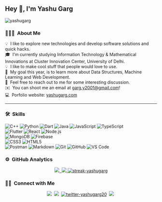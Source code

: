 
## Hey 👋, I'm Yashu Garg

<p align="left"> <img src="http://estruyf-github.azurewebsites.net/api/VisitorHit?user=yashugarg&repo=Bgstatic&countColorcountColor&countColor=%237B1E7B" alt="yashugarg" /> </p>

### 👨🏻‍💻 &nbsp;About Me

💡 &nbsp;I like to explore new technologies and develop software solutions and quick hacks.\
🎓 &nbsp;I'm currently studying Information Technology & Mathematical Innovations at Cluster Innovation Center, University of Delhi.\
💡 &nbsp;I like to make cool stuff that people would love to use. \
🌱 &nbsp;My goal this year, is to learn more about Data Structures, Machine Learning and Web Development.\
💬 &nbsp;Feel free to reach out to me for some interesting discussion.\
✉️ &nbsp;You can shoot me an email at [garg.y2001@gmail.com](mailto:garg.y2001@gmail.com)!\
💻 &nbsp;Porfolio website: [yashugarg.com](https://yashugarg.com)

---

### 🛠 &nbsp;Skills

![C++](https://img.shields.io/badge/-C++-black?logo=c%2B%2B&style=flat-square&logoColor=white)
![Python](https://img.shields.io/badge/-Python-blue?logo=Python&style=flat-square&logoColor=white)
![Dart](https://img.shields.io/badge/-Dart-7FD5EA?style=flat-square&logo=dart&logoColor=black)
![Java](https://img.shields.io/badge/-Java-FF6C37?style=flat-square&logo=java&logoColor=white)
![JavaScript](https://img.shields.io/badge/-JavaScript-F7DF1C?style=flat-square&logo=javascript&logoColor=black)
![TypeScript](https://img.shields.io/badge/-TypeScript-007ACC?style=flat-square&logo=typescript&logoColor=white)    
![Flutter](https://img.shields.io/badge/-Flutter-7FD5EA?style=flat-square&logo=flutter&logoColor=black)
![React](https://img.shields.io/badge/-React-61DAFB?style=flat-square&logo=react&logoColor=black)
![Node.js](https://img.shields.io/badge/-Nodejs-026E00?style=flat-square&logo=nodeJS&logoColor=ffffff)  
![MongoDB](https://img.shields.io/badge/-MongoDB-12924F?style=flat-square&logo=mongodb&logoColor=ffffff)
![Firebase](https://img.shields.io/badge/-Firebase-FFCA28?style=flat-square&logo=firebase&logoColor=black)  
![CSS3](https://img.shields.io/badge/-CSS3-%231572B6?style=flat-square&logo=css3)
![HTML5](https://img.shields.io/badge/-HTML5-%23E44D27?style=flat-square&logo=html5&logoColor=ffffff)   
![Postman](https://img.shields.io/badge/-Postman-FF6C37?style=flat-square&logo=postman&logoColor=white)
![Markdown](https://img.shields.io/badge/-Markdown-000000?style=flat-square&logo=markdown)
![Git](https://img.shields.io/badge/-Git-%23F05032?style=flat-square&logo=git&logoColor=ffffff)
![GitHub](https://img.shields.io/badge/-GitHub-181717?style=flat-square&logo=github)
![VS Code](http://img.shields.io/badge/-VS%20Code-007ACC?style=flat-square&logo=visual-studio-code&logoColor=ffffff)


### ⚙️ &nbsp;GitHub Analytics

<p align="center">
<a href="https://github.com/yashugarg">
  <img src="https://github-readme-stats.vercel.app/api/top-langs?username=yashugarg&layout=compact&langs_count=8&theme=algolia&hide_border=true"/>&nbsp;
  <img src="https://github-readme-stats.vercel.app/api?username=yashugarg&show_icons=true&theme=algolia&include_all_commits=true&count_private=true&locale=en&hide_border=true"/>
  <img src="https://github-readme-streak-stats.herokuapp.com/?user=yashugarg&theme=algolia&hide_border=true" alt="streak-yashugarg" />
</a>
</p>

### 🤝🏻 &nbsp;Connect with Me

<p align="center">
<a href="mailto:garg.y2001@gmail.com"><img src="https://img.shields.io/badge/Gmail-red?style=for-the-badge&logo=gmail&logoColor=white"/></a>&nbsp;
<a href="https://www.linkedin.com/in/yashugarg"><img src="https://img.shields.io/badge/LinkedIn-0077B5?style=for-the-badge&logo=linkedin&logoColor=white"/></a>&nbsp;
<a href="https://twitter.com/yashugarg20" target="_blank"><img src="https://img.shields.io/badge/Twitter-1DA1F2?style=for-the-badge&logo=twitter&logoColor=white" alt="twitter-yashugarg20" /></a>&nbsp;
<a href="https://www.instagram.com/yashugarg20"><img src="https://img.shields.io/badge/Instagram-E4405F?style=for-the-badge&logo=instagram&logoColor=white"/></a>&nbsp;

</p>

